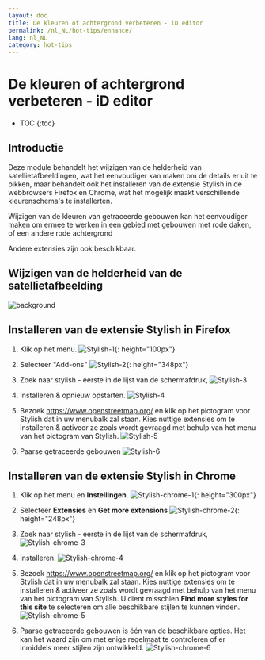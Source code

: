```yaml
---
layout: doc
title: De kleuren of achtergrond verbeteren - iD editor
permalink: /nl_NL/hot-tips/enhance/
lang: nl_NL
category: hot-tips
---
```


De kleuren of achtergrond verbeteren - iD editor
============

- TOC
{:toc}

Introductie
------------

Deze module behandelt het wijzigen van de helderheid van satellietafbeeldingen, wat het eenvoudiger kan maken om de details er uit te pikken, maar behandelt ook het installeren van de extensie Stylish in de webbrowsers Firefox en Chrome, wat het mogelijk maakt verschillende kleurenschema's te installerten.

Wijzigen van de kleuren van getraceerde gebouwen kan het eenvoudiger maken om ermee te werken in een gebied met gebouwen met rode daken, of een andere rode achtergrond

Andere extensies zijn ook beschikbaar.

Wijzigen van de helderheid van de satellietafbeelding
--------------------------------------------------

![background][]

Installeren van de extensie Stylish in Firefox
-------------------------------------------

1.  Klik op het menu.
![Stylish-1]{: height="100px"}

2.  Selecteer "Add-ons"
![Stylish-2]{: height="348px"}

3.  Zoek naar stylish - eerste in de lijst van de schermafdruk,
![Stylish-3][]

4.  Installeren & opnieuw opstarten.
![Stylish-4][]

5.  Bezoek <https://www.openstreetmap.org/> en klik op het pictogram voor Stylish dat in uw menubalk zal staan. Kies nuttige extensies om te installeren & activeer ze zoals wordt gevraagd met behulp van het menu van het pictogram van Stylish.
![Stylish-5][]

6.  Paarse getraceerde gebouwen
![Stylish-6][]


Installeren van de extensie Stylish in Chrome
-------------------------------------------

1.  Klik op het menu en **Instellingen**.
![Stylish-chrome-1]{: height="300px"}

2.  Selecteer **Extensies** en **Get more extensions**
![Stylish-chrome-2]{: height="248px"}

3.  Zoek naar stylish - eerste in de lijst van de schermafdruk,
![Stylish-chrome-3][]

4.  Installeren.
![Stylish-chrome-4][]

5.  Bezoek <https://www.openstreetmap.org/> en klik op het pictogram voor Stylish dat in uw menubalk zal staan. Kies nuttige extensies om te installeren & activeer ze zoals wordt gevraagd met behulp van het menu van het pictogram van Stylish. U dient misschien **Find more styles for this site** te selecteren om alle beschikbare stijlen te kunnen vinden.
![Stylish-chrome-5][]

6.  Paarse getraceerde gebouwen is één van de beschikbare opties. Het kan het waard zijn om met enige regelmaat te controleren of er inmiddels meer stijlen zijn ontwikkeld.
![Stylish-chrome-6][]



[background]:/images/hot-tips/background.gif
[Stylish-1]:/images/hot-tips/Stylish-1.png
[Stylish-2]:/images/hot-tips/Stylish-2.png
[Stylish-3]:/images/hot-tips/Stylish-3.png
[Stylish-4]:/images/hot-tips/Stylish-4.png
[Stylish-5]:/images/hot-tips/Stylish-5.png
[Stylish-6]:/images/hot-tips/HOT-purple-buildings.png
[Stylish-chrome-1]:/images/hot-tips/chrome_1-settings.png
[Stylish-chrome-2]:/images/hot-tips/chrome_2-extensions.png
[Stylish-chrome-3]:/images/hot-tips/chrome_3-stylish.png
[Stylish-chrome-4]:/images/hot-tips/chrome_4-stylish-add.png
[Stylish-chrome-5]:/images/hot-tips/chrome_5-more-styles.png
[Stylish-chrome-6]:/images/hot-tips/chrome_6-purple-stylish.png
